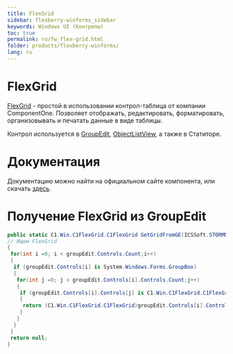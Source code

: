 ```yaml
---
title: FlexGrid
sidebar: flexberry-winforms_sidebar
keywords: Windows UI (Контролы)
toc: true
permalink: ru/fw_flex-grid.html
folder: products/flexberry-winforms/
lang: ru
---
```


# FlexGrid
[FlexGrid](http://www.componentone.com/SuperProducts/FlexGridWinForms/) - простой в использовании контрол-таблица от компании ComponentOne. Позволяет отображать, редактировать, форматировать, организовывать и печатать данные в виде таблицы.

Контрол используется в [GroupEdit](fw_group-edit.html), [ObjectListView](fw_objectlistview.html), а также в Статиторе.


# Документация
Документацию можно найти на официальном сайте компонента, или скачать [здесь](http://wiki.ics.perm.ru/GetFile.aspx?File=FlexGrid.rar&AsStreamAttachment=1&Provider=ScrewTurn.Wiki.Plugins.SqlServer.SqlServerFilesStorageProvider&IsPageAttachment=1&Page=FlexGrid&NoHit=1).

# Получение FlexGrid из GroupEdit

```csharp
public static C1.Win.C1FlexGrid.C1FlexGrid GetGridFromGE(ICSSoft.STORMNET.Windows.Forms.GroupEditBase groupEdit)
// Ищем FlexGrid 
{
 for(int i =0; i < groupEdit.Controls.Count;i++)
 {
  if (groupEdit.Controls[i] is System.Windows.Forms.GroupBox)
  {
   for(int j =0; j < groupEdit.Controls[i].Controls.Count;j++)
   {
    if (groupEdit.Controls[i].Controls[j] is C1.Win.C1FlexGrid.C1FlexGrid)
    {
     return (C1.Win.C1FlexGrid.C1FlexGrid)groupEdit.Controls[i].Controls[j];
    }
   }
  }
 }
 return null;
}
```
